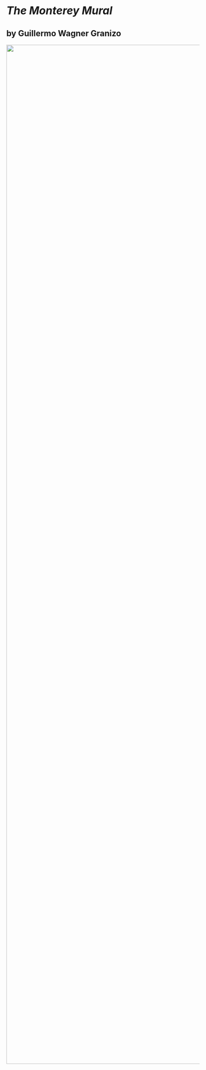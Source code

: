 # *The Monterey Mural* 
## by **Guillermo Wagner Granizo**

<!-- ![Monterey Mural](/assets/The-Monterey-Mural-Guillermo-Wagner-Granizo-1983.jpg) -->

<!-- Image Map Generated by http://www.image-map.net/ -->
<img src="https://kingolego.github.io/assets/The-Monterey-Mural-Guillermo-Wagner-Granizo-1983.jpg" usemap="#image-map"
    width="2658">

<map name="image-map">
    <area target="_blank" alt="Section 1" href="/mural/sections/mural-section1.jpg" coords="0,0,180,628" shape="rect">
    <area target="_blank" alt="Section 2" href="/mural/sections/mural-section2.jpg" coords="181,0,682,628" shape="rect">
    <area target="_blank" alt="Section 3" href="/mural/sections/mural-section3.jpg" coords="683,0,1242,628" shape="rect">
    <area target="_blank" alt="Section 4" href="/mural/sections/mural-section4.jpg" coords="1242,0,1838,628" shape="rect">
    <area target="_blank" alt="Section 5" href="/mural/sections/mural-section5.jpg" coords="1838,0,2458,628" shape="rect">
    <area target="_blank" alt="Section 6" href="/mural/sections/mural-section6.jpg" coords="2458,0,2658,628" shape="rect">
</map>
